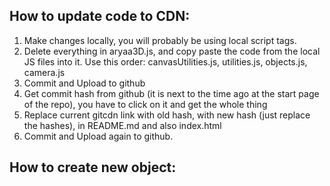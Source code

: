 ## How to update code to CDN:
1. Make changes locally, you will probably be using local script tags.
2. Delete everything in aryaa3D.js, and copy paste the code from the local JS files into it. Use this order: canvasUtilities.js, utilities.js, objects.js, camera.js
3. Commit and Upload to github
4. Get commit hash from github (it is next to the time ago at the start page of the repo), you have to click on it and get the whole thing
5. Replace current gitcdn link with old hash, with new hash (just replace the hashes), in README.md and also index.html
6. Commit and Upload again to github. 

## How to create new object:
